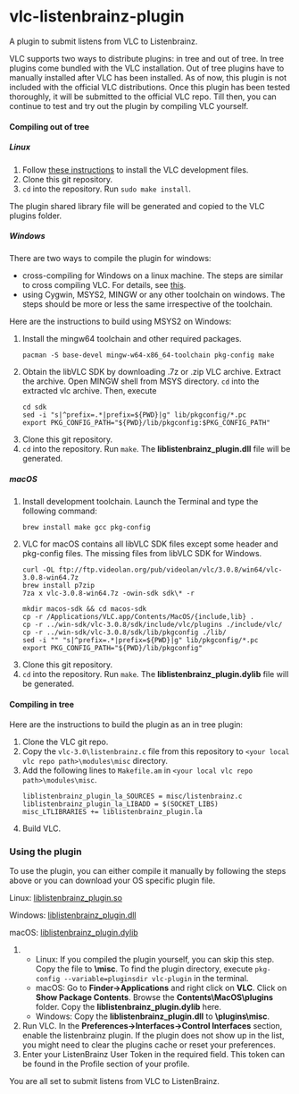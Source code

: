 # vlc-listenbrainz-plugin
A plugin to submit listens from VLC to Listenbrainz.

VLC supports two ways to distribute plugins: in tree and out of tree. In tree plugins come bundled with the VLC 
installation. Out of tree plugins have to manually installed after VLC has been installed.
As of now, this plugin is not included with the official VLC distributions. Once this plugin has been tested thoroughly,
 it will be submitted to the official VLC repo. Till then, you can continue to test and try out the plugin by compiling 
 VLC yourself. 
 
#### Compiling out of tree
##### Linux
1. Follow [these instructions](https://wiki.videolan.org/OutOfTreeCompile/) to install the VLC development files.
2. Clone this git repository.
3. `cd` into the repository. Run `sudo make install`.

The plugin shared library file will be generated and copied to the VLC plugins folder. 
##### Windows
There are two ways to compile the plugin for windows: 
- cross-compiling for Windows on a linux machine. The steps are similar to cross compiling VLC. For details, see 
[this](https://forum.videolan.org/viewtopic.php?t=146175).
- using Cygwin, MSYS2, MINGW or any other toolchain on windows. The steps should be more or less the same irrespective 
of the toolchain. 

Here are the instructions to build using MSYS2 on Windows:
1. Install the mingw64 toolchain and other required packages. 
    ```shell script
    pacman -S base-devel mingw-w64-x86_64-toolchain pkg-config make
    ```
2. Obtain the libVLC SDK by downloading .7z or .zip VLC archive. Extract the archive. Open MINGW shell from MSYS directory.
 `cd` into the extracted vlc archive. Then, execute
    ```shell script
    cd sdk
    sed -i "s|^prefix=.*|prefix=${PWD}|g" lib/pkgconfig/*.pc
    export PKG_CONFIG_PATH="${PWD}/lib/pkgconfig:$PKG_CONFIG_PATH"
    ```
3. Clone this git repository.
4. `cd` into the repository. Run `make`.
The __liblistenbrainz_plugin.dll__ file will be generated.

##### macOS
1. Install development toolchain. Launch the Terminal and type the following command:
    ```shell script
    brew install make gcc pkg-config
    ```
2. VLC for macOS contains all libVLC SDK files except some header and pkg-config files. The missing files from libVLC SDK 
for Windows.
    ```shell script
    curl -OL ftp://ftp.videolan.org/pub/videolan/vlc/3.0.8/win64/vlc-3.0.8-win64.7z
    brew install p7zip
    7za x vlc-3.0.8-win64.7z -owin-sdk sdk\* -r
    
    mkdir macos-sdk && cd macos-sdk
    cp -r /Applications/VLC.app/Contents/MacOS/{include,lib} .
    cp -r ../win-sdk/vlc-3.0.8/sdk/include/vlc/plugins ./include/vlc/
    cp -r ../win-sdk/vlc-3.0.8/sdk/lib/pkgconfig ./lib/
    sed -i "" "s|^prefix=.*|prefix=${PWD}|g" lib/pkgconfig/*.pc
    export PKG_CONFIG_PATH="${PWD}/lib/pkgconfig"
    ```
3. Clone this git repository.
4. `cd` into the repository. Run `make`. The __liblistenbrainz_plugin.dylib__ file will be generated.

#### Compiling in tree
Here are the instructions to build the plugin as an in tree plugin:
1. Clone the VLC git repo.
2. Copy the `vlc-3.0\listenbrainz.c` file from this repository to `<your local vlc repo path>\modules\misc` directory.
3. Add the following lines to `Makefile.am` in `<your local vlc repo path>\modules\misc`.
    ```
    liblistenbrainz_plugin_la_SOURCES = misc/listenbrainz.c
    liblistenbrainz_plugin_la_LIBADD = $(SOCKET_LIBS)
    misc_LTLIBRARIES += liblistenbrainz_plugin.la
    ```
4. Build VLC.

### Using the plugin
To use the plugin, you can either compile it manually by following the steps above or you can download your OS specific 
plugin file.

Linux: [liblistenbrainz_plugin.so](https://github.com/amCap1712/vlc-listenbrainz-plugin/releases/download/v1.0/liblistenbrainz_plugin.so)

Windows: [liblistenbrainz_plugin.dll](https://github.com/amCap1712/vlc-listenbrainz-plugin/releases/download/v1.0/liblistenbrainz_plugin.dll)

macOS: [liblistenbrainz_plugin.dylib](https://github.com/amCap1712/vlc-listenbrainz-plugin/releases/download/v1.0/liblistenbrainz_plugin.dylib)
1. - Linux: If you compiled the plugin yourself, you can skip this step. Copy the file to __<vlc-plugin-directory>\misc__.
 To find the plugin directory, execute `pkg-config --variable=pluginsdir vlc-plugin` in the terminal.
   - macOS: Go to __Finder->Applications__ and right click on __VLC__. Click on __Show Package Contents__. Browse the 
   __Contents\MacOS\plugins__ folder. Copy the __liblistenbrainz_plugin.dylib__ here.
   - Windows: Copy the __liblistenbrainz_plugin.dll__ to __<vlc-installation-directory>\plugins\misc__.
2. Run VLC. In the __Preferences->Interfaces->Control Interfaces__ section, enable the listenbrainz plugin. If the plugin 
does not show up in the list, you might need to clear the plugins cache or reset your preferences.
3. Enter your ListenBrainz User Token in the required field. This token can be found in the Profile section of your profile.

You are all set to submit listens from VLC to ListenBrainz.